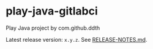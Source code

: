 play-java-gitlabci
====================

Play Java project by com.github.ddth

Latest release version: `x.y.z`. See [RELEASE-NOTES.md](RELEASE-NOTES.md).

